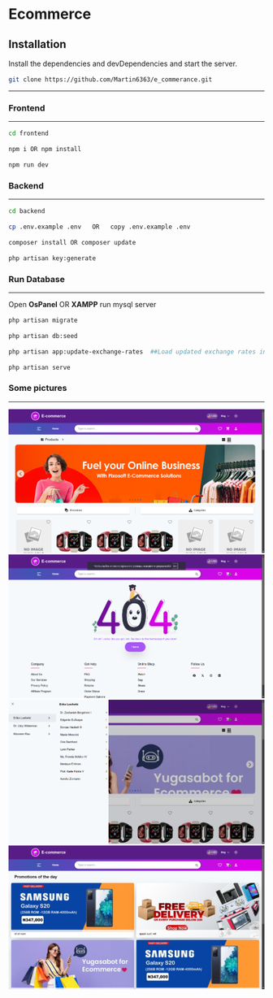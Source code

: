 # Ecommerce

## Installation

Install the dependencies and devDependencies and start the server.

```sh
git clone https://github.com/Martin6363/e_commerance.git
```

---

### Frontend

---

```sh
cd frontend
```

```sh
npm i OR npm install
```

```sh
npm run dev
```

### Backend

---

```sh
cd backend
```

```sh
cp .env.example .env   OR   copy .env.example .env
```

```sh
composer install OR composer update
```

```sh
php artisan key:generate
```

### Run Database

---

Open **OsPanel** OR **XAMPP** run mysql server

```sh
php artisan migrate
```

```sh
php artisan db:seed
```

```sh
php artisan app:update-exchange-rates  ##Load updated exchange rates into the database

```

```sh
php artisan serve

```

### Some pictures
---

![image alt](https://github.com/Martin6363/e_commerce/blob/2eba315a3326caf07300721051b1ab6d3121e5af/project_image/img1.png)
![image alt](https://github.com/Martin6363/e_commerce/blob/2eba315a3326caf07300721051b1ab6d3121e5af/project_image/img2.png)
![image alt](https://github.com/Martin6363/e_commerce/blob/2eba315a3326caf07300721051b1ab6d3121e5af/project_image/img3.png)
![image alt](https://github.com/Martin6363/e_commerce/blob/2eba315a3326caf07300721051b1ab6d3121e5af/project_image/img4.png)
